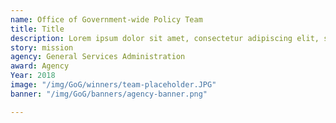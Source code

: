```yaml
---
name: Office of Government-wide Policy Team
title: Title
description: Lorem ipsum dolor sit amet, consectetur adipiscing elit, sed do eiusmod tempor incididunt ut labore et dolore magna aliqua.
story: mission
agency: General Services Administration
award: Agency
Year: 2018
image: "/img/GoG/winners/team-placeholder.JPG"
banner: "/img/GoG/banners/agency-banner.png"

---
```

